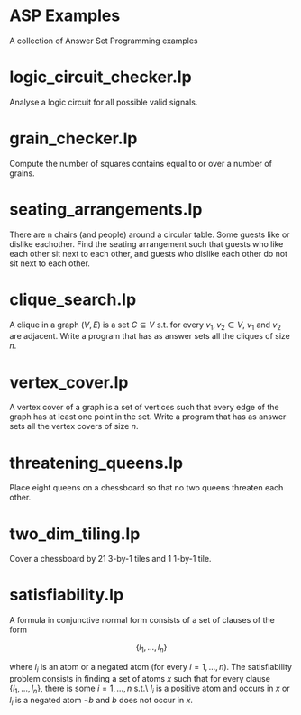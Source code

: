 # ASP Examples
A collection of Answer Set Programming examples

# logic_circuit_checker.lp

Analyse a logic circuit for all possible valid signals.

# grain_checker.lp

Compute the number of squares contains equal to or over a number of grains.

# seating_arrangements.lp

There are n chairs (and people) around a circular table.
Some guests like or dislike eachother.
Find the seating arrangement such that guests who like each other sit next to each other, and guests who dislike each other do not sit next to each other.

# clique_search.lp

A clique in a graph $(V,E)$ is a set $C\subseteq V$ s.t. for every $v_{1},v_{2}\in V$, $v_{1}$ and $v_{2}$ are adjacent. Write a program that has as answer sets all the cliques of size $n$.

# vertex_cover.lp

A vertex cover of a graph is a set of vertices such that every edge of the graph has at least one point in the set. Write a program that has as answer sets all the vertex covers of size $n$.

# threatening_queens.lp

Place eight queens on a chessboard so that no two queens threaten each other.

# two_dim_tiling.lp

Cover a chessboard by 21 3-by-1 tiles and 1 1-by-1 tile.

# satisfiability.lp

A formula in conjunctive normal form consists of a set of clauses of the form

$$\{ l_1,\ldots, l_n\}$$

where $l_i$ is an atom or a negated atom (for every $i=1,\ldots,n$). 
The satisfiability problem consists in finding a set of atoms $x$ such that for every clause $\{ l_1,\ldots, l_n\}$, there is some $i=1,\ldots,n$ s.t.\ $l_i$ is a positive atom and occurs in  $x$ or $l_i$ is a negated atom $\neg b$ and $b$ does not occur in $x$.
